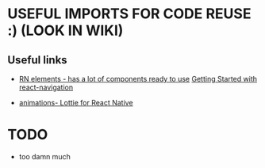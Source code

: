



# USEFUL IMPORTS FOR CODE REUSE :) (LOOK IN WIKI)


## Useful links

- [RN elements - has a lot of components ready to use](https://react-native-training.github.io/react-native-elements/)
[Getting Started with react-navigation](https://hackernoon.com/getting-started-with-react-navigation-the-navigation-solution-for-react-native-ea3f4bd786a4)

- [animations- Lottie for React Native](https://github.com/airbnb/lottie-react-native)




# TODO

- too damn much
